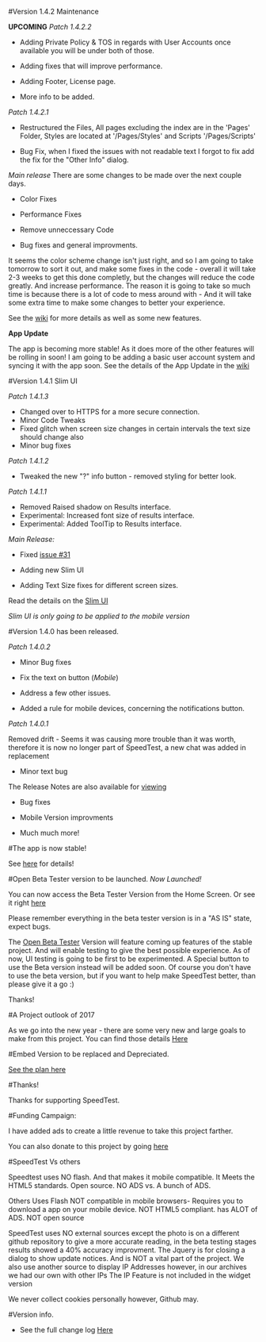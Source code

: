 

#Version 1.4.2 Maintenance



**UPCOMING** *Patch 1.4.2.2*

 - Adding Private Policy & TOS in regards with User Accounts once available you will be under both of those. 
 
 - Adding fixes that will improve performance. 
 
 - Adding Footer, License page. 

 - More info to be added.
 
 
 
*Patch 1.4.2.1*

 - Restructured the Files, All pages excluding the index are in the 'Pages' Folder, Styles are located at '/Pages/Styles' and Scripts '/Pages/Scripts'
 
 - Bug Fix, when I fixed the issues with not readable text I forgot to fix add the fix for the "Other Info" dialog. 
 
 



*Main release*
There are some changes to be made over the next couple days. 

   - Color Fixes
   
   - Performance Fixes 
   
   - Remove unneccessary Code
   
   - Bug fixes and general improvments. 
   
   It seems the color scheme change isn't just right, and so I am going to take tomorrow to sort it out, and make some fixes in the code - overall it will take 2-3 weeks to get this done completly, but the changes will reduce the code greatly. And increase performance. 
 The reason it is going to take so much time is because there is a lot of code to mess around with - And it will take some extra time to make some changes to better your experience. 
 
 See the [wiki](https://github.com/jdc20181/SpeedTest/wiki/1.4.2.1-Release-Notes-New-Features-and-more) for more details as well as some new features. 
 
 **App Update**
 
 The app is becoming more stable! As it does more of the other features will be rolling in soon! I am going to be adding a basic user account system and syncing it with the app soon. See the details of the App Update in the [wiki](https://github.com/jdc20181/SpeedTest/wiki/App-Update--Spring-2017)
  
#Version 1.4.1 Slim UI

*Patch 1.4.1.3*
  - Changed over to HTTPS for a more secure connection. 
  - Minor Code Tweaks
  - Fixed glitch when screen size changes in certain intervals the text size should change also 
  - Minor bug fixes
  
  
*Patch 1.4.1.2*

 - Tweaked the new "?" info button - removed styling for better look. 
 
 

*Patch 1.4.1.1*

  - Removed Raised shadow on Results interface. 
  - Experimental: Increased font size of results interface. 
  - Experimental: Added ToolTip to Results interface. 
  
   
*Main Release:*
  
 - Fixed [issue #31](https://github.com/jdc20181/SpeedTest/issues/31)

 - Adding new Slim UI

 - Adding Text Size fixes for different screen sizes. 
 
Read the details on the [Slim UI]( https://github.com/jdc20181/SpeedTest/wiki/Slim-UI-Coming-to-SpeedTest)

*Slim UI is only going to be applied to the mobile version*


 
 
#Version 1.4.0 has been released. 

*Patch 1.4.0.2*


  - Minor Bug fixes 
  
  - Fix the text on button (*Mobile*)
  
  - Address a few other issues. 
  
  - Added a rule for mobile devices, concerning the notifications button. 
  
  
  
*Patch 1.4.0.1*

Removed drift - Seems it was causing more trouble than it was worth, therefore it is now no longer part of SpeedTest, a new chat was added in replacement

 - Minor text bug
 
 
The Release Notes are also available for [viewing](https://github.com/jdc20181/SpeedTest/wiki/Version-1.4.0-Release-Notes)

 - Bug fixes
 
 - Mobile Version improvments 
 
 - Much much more!
 

#The app is now stable!

See [here](https://github.com/jdc20181/SpeedTest/wiki/Android-App-is-now-stable!) for details!



 
 
#Open Beta Tester version to be launched. *Now Launched!*

You can now access the Beta Tester Version from the Home Screen. Or see it right [here](https://jdc20181.github.io/SpeedTest/Beta/beta.html)

Please remember everything in the beta tester version is in a "AS IS" state, expect bugs. 


The [Open Beta Tester](https://github.com/jdc20181/SpeedTest/wiki/Open-Beta-Version-to-be-launched) Version will feature coming up features of the stable project. And will enable testing to give the best possible experience. As of now, UI testing is going to be first to be experimented. A Special button to use the Beta version instead will be added soon. Of course you don't have to use the beta version, but if you want to help make SpeedTest better, than please give it a go :) 

Thanks!




#A Project outlook of 2017

As we go into the new year - there are some very new and large goals to make from this project. 
You can find those details <a href="https://github.com/jdc20181/SpeedTest/wiki/SpeedTest-2017-outlook">Here</a>

#Embed Version to be replaced and Depreciated. 

<a href="https://github.com/jdc20181/SpeedTest/wiki/Embed-Version-Replacement-plan">See the plan here</a>



#Thanks!

Thanks for supporting SpeedTest. 


#Funding Campaign:

I have added ads to create a little revenue to take this project farther. 

You can also donate to this project by going <a href="http://jdc20181.github.io/SpeedTest/donate.html">here</a>



#SpeedTest Vs others

Speedtest uses NO flash. And that makes it mobile compatible. It Meets the HTML5 standards. Open source. NO ADS vs. A bunch of ADS.

Others Uses Flash NOT compatible in mobile browsers- Requires you to download a app on your mobile device. NOT HTML5 compliant. has ALOT of ADS. NOT open source


SpeedTest uses NO external sources except the photo is on a different github repository to give a more accurate reading, in the beta testing stages results showed a 40% accuracy improvment. 
The Jquery is for closing a dialog to show update notices. And is NOT a vital part of the project.
We also use another source to display IP Addresses however, in our archives we had our own with other IPs
The IP Feature is not included in the widget version 

We never collect cookies personally however, Github may.


#Version info. 

- See the full change log <a href="https://github.com/jdc20181/SpeedTest/wiki/Change-Log">Here</a>

